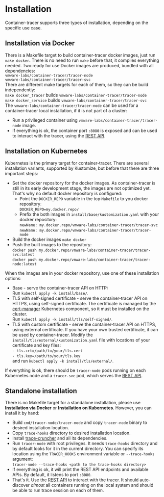 # Installation

Container-tracer supports three types of installation, depending on the specific use case.

## Installation via Docker
There is a Makefile target to build container-tracer docker images, just run `make docker`. There is no need
to run `make` before that, it compiles everything needed. Two ready for use Docker images are produced,
bundled with all dependencies:  
`vmware-labs/container-tracer/tracer-node`  
`vmware-labs/container-tracer/tracer-svc`  
There are different make targets for each of them, so they can be build independently:  
`make docker_tracer` builds `vmware-labs/container-tracer/tracer-node`  
`make docker_service` builds `vmware-labs/container-tracer/tracer-svc`  
The `vmware-labs/container-tracer/tracer-node` can be used for a container-tracer local installation, if
it is not part of a cluster:
- Run a privileged container using `vmware-labs/container-tracer/tracer-node` image.  
- If everything is ok, the container port `:8080` is exposed and can be used to interact with the tracer,
  using the [REST API](container-tracer-api.md).

## Installation on Kubernetes
Kubernetes is the primary target for container-tracer. There are several installation variants, supported
by Kustomize, but before that there are three important steps:  
- Set the docker repository for the docker images. As container-tracer is still in its early development
  stage, the images are not optimized yet. That's why no default docker repository is configured:  
    -  Point the `DOCKER_REPO` variable in the top `Makefile` to you docker repository:  
       `DOCKER_REPO=my.docker.repo/`  
    - Prefix the both images in `install/base/kustomization.yaml` with your docker repository:  
       `newName: my.docker.repo/vmware-labs/container-tracer/tracer-svc`  
       `newName: my.docker.repo/vmware-labs/container-tracer/tracer-node`  
- Build the docker images `make docker`  
- Push the built images to the repository:  
  `docker push my.docker.repo/vmware-labs/container-tracer/tracer-svc:latest`  
  `docker push my.docker.repo/vmware-labs/container-tracer/tracer-node:latest`  


When the images are in your docker repository, use one of these installation options:
- Base - serve the container-tracer API on HTTP:  
Run `kubectl apply -k install/base/`.  
- TLS with self-signed certificate - serve the container-tracer API on HTTPS, using self-signed
certificate. The certificate is managed by the [cert-manager](https://cert-manager.io/docs/installation/)
Kubernetes component, so it must be installed on the cluster.  
Run `kubectl apply -k install/tls/self-signed/`.  
- TLS with custom certificate - serve the container-tracer API on HTTPS, using external certificate.
If you have your own trusted certificate, it can be used by container-tracer. Modify the
`install/tls/external/kustomization.yaml` file with locations of your certificate and key files:  
  `- tls.crt=/path/to/your/tls.cert`  
  `- tls.key=/path/to/your/tls.key`  
and run `kubectl apply -k install/tls/external/`.  


If everything is ok, there should be `tracer-node` pods running on each Kubernetes node and
a `tracer-svc` pod, which serves the [REST API](container-tracer-api.md).

## Standalone installation
There is no Makefile target for a standalone installation, please use **Installation via Docker**
or **Installation on Kubernetes**. However, you can install it by hand:
- Build `cmd/tracer-node/tracer-node` and copy `tracer-node` binary to desired installation location.  
- Copy `trace-hooks` directory to desired installation location.
- Install [trace-cruncher](https://github.com/vmware/trace-cruncher) and all its dependencies.  
- Run `tracer-node` with root privileges. It needs `trace-hooks` directory and by default looks for it
  in the current directory. You can specify its location using the `TRACER_HOOKS` environment variable or
  `--trace-hooks` argument:  
  `tracer-node --trace-hooks <path to the trace-hooks directory>`  
- If everything is ok, it will print the REST API endpoints and available APIs. By default, it listens
  to port `:8080`.  
- That's it. Use the [REST API](container-tracer-api.md) to interact with the tracer. It should
  auto-discover *almost* all containers running on the local system and should be able to run trace
  session on each of them.
